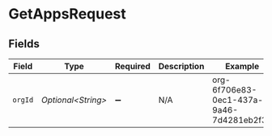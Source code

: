 # GetAppsRequest


## Fields

| Field                                    | Type                                     | Required                                 | Description                              | Example                                  |
| ---------------------------------------- | ---------------------------------------- | ---------------------------------------- | ---------------------------------------- | ---------------------------------------- |
| `orgId`                                  | *Optional\<String>*                      | :heavy_minus_sign:                       | N/A                                      | org-6f706e83-0ec1-437a-9a46-7d4281eb2f39 |